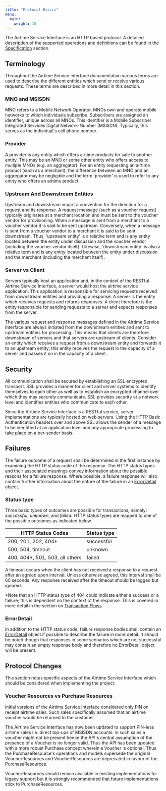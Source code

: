```yaml
---
title: "Protocol Basics"
menu:
  main:
    weight: 10
---
```


The Airtime Service Interface is an HTTP based protocol. A detailed description of the supported operations and definitions can be found in the [Specification](/specification/introduction) section.

## Terminology

Throughout the Airtime Service Interface documentation various terms are used to describe the different entities which send or receive various requests. These terms are described in more detail in this section.

### MNO and MSISDN

MNO refers to a Mobile Network Operator. MNOs own and operate mobile networks to which individuals subscribe. Subscribers are assigned an identifier, unique across all MNOs. This identifier is a Mobile Subscriber Integrated Services Digital Network-Number (MSISDN). Typically, this serves as the individual's cell phone number.

### Provider

A provider is any entity which offers airtime products for sale to another entity. This may be an MNO or some other entity who offers access to multiple MNOs (e.g. an aggregator). For an entity requesting an airtime product (such as a merchant), the difference between an MNO and an aggregator may be negligible and the term 'provider' is used to refer to any entity who offers an airtime product.

### Upstream And Downstream Entities

Upstream and downstream impart a convention for the direction for a request and its response. A request message (such as a voucher request) typically originates at a merchant location and must be sent to the voucher vendor for provisioning. When a message is sent from a merchant to a voucher vendor it is said to be sent upstream. Conversely, when a message is sent from a voucher vendor to a merchant it is said to be sent downstream. Thus, 'upstream entity' is a relative term and is any entity located between the entity under discussion and the voucher vendor (including the voucher vendor itself). Likewise, 'downstream entity' is also a relative term and is any entity located between the entity under discussion and the merchant (including the merchant itself).

### Server vs Client

Servers typically host an application and, in the context of the RESTful Airtime Service Interface, a server would host the airtime service application. This application is responsible for servicing requests received from downstream entities and providing a response. A server is the entity which receives requests and returns responses. A client therefore is the entity responsible for sending requests to a server and expects responses from the server.

The various request and response messages defined in the Airtime Service Interface are always initiated from the downstream entities and sent to upstream entities for processing. This means that clients are therefore downstream of servers and that servers are upstream of clients. Consider an entity which receives a request from a downstream entity and forwards it to an upstream entity; this entity receives the request in the capacity of a server and passes it on in the capacity of a client.

## Security

All communication shall be secured by establishing an SSL encrypted transport. SSL provides a manner for client and server systems to identify themselves to each other as well as to establish an encrypted channel over which they may securely communicate. SSL provides security at a network level and identifies entities who communicate to each other.

Since the Airtime Service Interface is a RESTful service, server implementations are typically hosted on web servers. Using the HTTP Basic Authentication headers over and above SSL allows the sender of a message to be identified at an application level and any appropriate processing to take place on a per-sender basis.


## Failures

The failure outcome of a request shall be determined in the first instance by examining the HTTP status code of the response. The HTTP status types and their associated meanings convey information about the possible reasons for a failure response. Where possible, a failure response will also contain further information about the nature of the failure in an [ErrorDetail](/specification/definitions/#errordetail) object.

### Status type

Three basic types of outcomes are possible for transactions, namely: _successful_, _unknown_, and _failed_. HTTP status types are mapped to one of the possible outcomes as indicated below.

HTTP Status Codes               | Status type
--------------------------------|---------------------------------------------------------------------------------------------
200, 201, 202, 404*             | successful
500, 504, timeout               | unknown
400, 404*, 501, 503, all others | failed

A timeout occurs when the client has not received a response to a request after an agreed upon interval. Unless otherwise agreed, this interval shall be 60 seconds. Any response received after the timeout should be logged but ignored.

\*Note that an HTTP status type of 404 could indicate either a success or a failure; this is dependent on the context of the response. This is covered in more detail in the section on [Transaction Flows](/transaction-flows/)

### ErrorDetail

In addition to the HTTP status code, failure response bodies shall contain an [ErrorDetail](/specification/definitions/#errordetail) object if possible to describe the failure in more detail. It should be noted though that responses in some scenarios which are not successful may contain an empty response body and therefore no ErrorDetail object will be present.

## Protocol Changes

This section notes specific aspects of the Airtime Service Interface which should be considered when implementing the project.

### Voucher Resources vs Purchase Resources

Initial versions of the Airtime Service Interface considered only PIN on receipt airtime sales. Such sales specifically assumed that an airtime voucher would be returned to the customer.

The Airtime Service Interface has now been updated to support PIN-less airtime sales i.e. direct top-ups of MSISDN accounts. In such sales a voucher might not be present hence the API's central assumption of the presence of a Voucher is no longer valid. Thus the API has been updated with a more robust Purchase concept wherein a Voucher is optional. Thus the PurchaseResource's operations and models supersede the original VoucherResources and VoucherResources are deprecated in favour of the PurchaseResources.

VoucherResources should remain available in existing implementations for legacy support but it is strongly recommended that future implementations stick to PurchaseResources.
